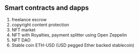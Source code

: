 ## Smart contracts and dapps

1. freelance escrow
2. copyright content protection
3. NFT market
4. NFT with Royalties, payment splitter using Open Zeppelin
5. NFT DAO
6. Stable coin ETH-USD (USD pegged Ether backed stablecoin)
